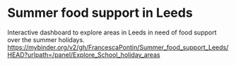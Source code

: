 # Summer food support in Leeds
Interactive dashboard to explore areas in Leeds in need of food support over the summer holidays.
https://mybinder.org/v2/gh/FrancescaPontin/Summer_food_support_Leeds/HEAD?urlpath=/panel/Explore_School_holiday_areas 
